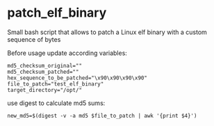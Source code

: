 # patch_elf_binary
Small bash script that allows to patch a Linux elf binary with a custom sequence of bytes

Before usage update according variables:
```
md5_checksum_original=""
md5_checksum_patched=""
hex_sequence_to_be_patched="\x90\x90\x90\x90"
file_to_patch="test_elf_binary"
target_directory="/opt/"
```
use digest to calculate md5 sums:
```
new_md5=$(digest -v -a md5 $file_to_patch | awk '{print $4}')
```
